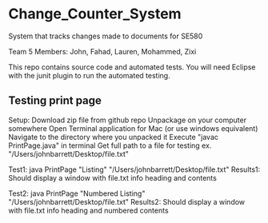 # Change_Counter_System
System that tracks changes made to documents for SE580

Team 5
Members: John, Fahad, Lauren, Mohammed, Zixi

This repo contains source code and automated tests. 
You will need Eclipse with the junit plugin to run the automated testing.


Testing print page
------------------
Setup:
	Download zip file from github repo
	Unpackage on your computer somewhere
	Open Terminal application for Mac (or use windows equivalent)
 	Navigate to the directory where you unpacked it
	Execute "javac PrintPage.java" in terminal
	Get full path to a file for testing ex. "/Users/johnbarrett/Desktop/file.txt"	

Test1:
	java PrintPage "Listing" "/Users/johnbarrett/Desktop/file.txt" 
Results1:
	Should display a window with file.txt info heading and contents

Test2:
	java PrintPage "Numbered Listing" "/Users/johnbarrett/Desktop/file.txt"
Results2:
	Should display a window with file.txt info heading and numbered contents
